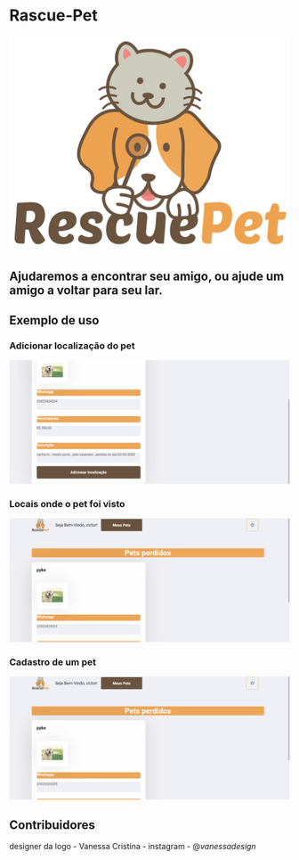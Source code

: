 # Rascue-Pet
![](backend/src/github/rascuepetlogo.png )
## Ajudaremos a encontrar seu amigo, ou ajude um amigo a voltar para seu lar.
## Exemplo de uso 
### Adicionar localização do pet
![](https://github.com/victorrti/Rascue-Pet/blob/master/backend/src/github/localizacao.gif )
### Locais onde o pet foi visto
![](https://github.com/victorrti/Rascue-Pet/blob/master/backend/src/github/locais.gif )
### Cadastro de um pet
![](https://github.com/victorrti/Rascue-Pet/blob/master/backend/src/github/cadastro-pet.gif )
## Contribuidores 
designer da logo - Vanessa Cristina - instagram - @_vanessadesign_


